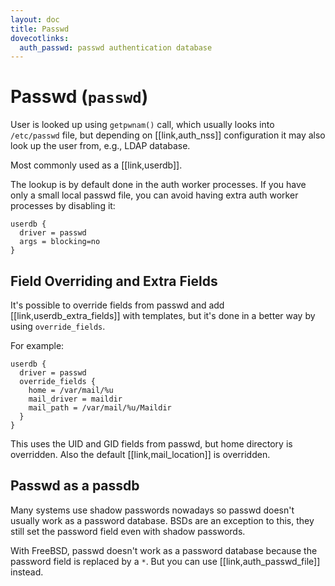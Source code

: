 ```yaml
---
layout: doc
title: Passwd
dovecotlinks:
  auth_passwd: passwd authentication database
---
```


# Passwd (`passwd`)

User is looked up using `getpwnam()` call, which usually looks into
`/etc/passwd` file, but depending on [[link,auth_nss]] configuration it may
also look up the user from, e.g., LDAP database.

Most commonly used as a [[link,userdb]].

The lookup is by default done in the auth worker processes. If you have only a
small local passwd file, you can avoid having extra auth worker processes by
disabling it:

```
userdb {
  driver = passwd
  args = blocking=no
}
```

## Field Overriding and Extra Fields

It's possible to override fields from passwd and add
[[link,userdb_extra_fields]] with templates, but it's done in a better way
by using `override_fields`.

For example:

```[dovecot.conf]
userdb {
  driver = passwd
  override_fields {
    home = /var/mail/%u
    mail_driver = maildir
    mail_path = /var/mail/%u/Maildir
  }
}
```

This uses the UID and GID fields from passwd, but home directory is
overridden. Also the default [[link,mail_location]] is overridden.

## Passwd as a passdb

Many systems use shadow passwords nowadays so passwd doesn't usually work as a
password database. BSDs are an exception to this, they still set the password
field even with shadow passwords.

With FreeBSD, passwd doesn't work as a password database because the password
field is replaced by a `*`. But you can use [[link,auth_passwd_file]] instead.
